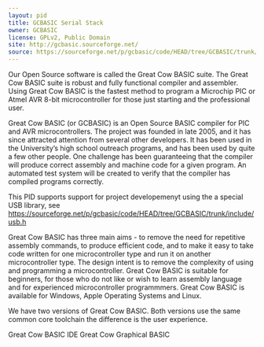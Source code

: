 ```yaml
---
layout: pid
title: GCBASIC Serial Stack
owner: GCBASIC
license: GPLv2, Public Domain
site: http://gcbasic.sourceforge.net/
source: https://sourceforge.net/p/gcbasic/code/HEAD/tree/GCBASIC/trunk/
---
```

Our Open Source software is called the Great Cow BASIC suite.  The  Great Cow BASIC suite is robust and fully functional compiler and assembler.   Using Great Cow BASIC is the fastest method to program a Microchip PIC or Atmel AVR 8-bit microcontroller for those just starting and the professional user.

Great Cow BASIC (or GCBASIC) is an Open Source BASIC compiler for PIC and AVR microcontrollers. The project was founded in late 2005, and it has since attracted attention from several other developers. It has been used in the University’s high school outreach programs, and has been used by quite a few other people.
One challenge has been guaranteeing that the compiler will produce correct assembly and machine code for a given program. An automated test system will be created to verify that the compiler has compiled programs correctly.

This PID supports support for project developemenyt using the a special USB library,  see https://sourceforge.net/p/gcbasic/code/HEAD/tree/GCBASIC/trunk/include/usb.h


Great Cow BASIC has three main aims - to remove the need for repetitive assembly commands, to produce efficient code, and to make it easy to take code written for one microcontroller type and run it on  another microcontroller type.   The design intent is to remove the complexity of using and programming a microcontroller.     Great Cow BASIC is suitable for beginners, for those who do not like or wish to learn assembly language and for experienced microcontroller programmmers.   Great Cow BASIC  is available for Windows, Apple Operating Systems and Linux.

We have two versions of Great Cow BASIC.   Both versions use the same common core toolchain the difference is the user experience.

Great Cow BASIC IDE
Great Cow Graphical BASIC

